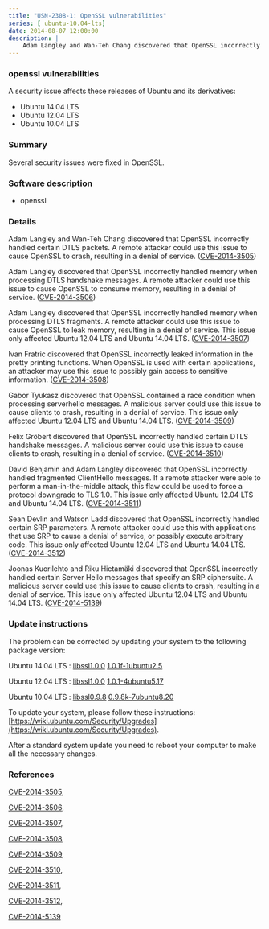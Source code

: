 ```yaml
---
title: "USN-2308-1: OpenSSL vulnerabilities"
series: [ ubuntu-10.04-lts]
date: 2014-08-07 12:00:00
description: |
    Adam Langley and Wan-Teh Chang discovered that OpenSSL incorrectly handled certain DTLS packets. A remote attacker could use this issue to cause OpenSSL to crash, resulting in a denial of service. ([CVE-2014-3505](http://people.ubuntu.com/~ubuntu-security/cve/CVE-2014-3505))
--- 
```

 
 


### openssl vulnerabilities

A security issue affects these releases of Ubuntu and its derivatives:

* Ubuntu 14.04 LTS
* Ubuntu 12.04 LTS
* Ubuntu 10.04 LTS

### Summary

Several security issues were fixed in OpenSSL. 

### Software description

* openssl 

### Details

Adam Langley and Wan-Teh Chang discovered that OpenSSL incorrectly handled certain DTLS packets. A remote attacker could use this issue to cause OpenSSL to crash, resulting in a denial of service. ([CVE-2014-3505](http://people.ubuntu.com/~ubuntu-security/cve/CVE-2014-3505))

Adam Langley discovered that OpenSSL incorrectly handled memory when processing DTLS handshake messages. A remote attacker could use this issue to cause OpenSSL to consume memory, resulting in a denial of service. ([CVE-2014-3506](http://people.ubuntu.com/~ubuntu-security/cve/CVE-2014-3506))

Adam Langley discovered that OpenSSL incorrectly handled memory when processing DTLS fragments. A remote attacker could use this issue to cause OpenSSL to leak memory, resulting in a denial of service. This issue only affected Ubuntu 12.04 LTS and Ubuntu 14.04 LTS. ([CVE-2014-3507](http://people.ubuntu.com/~ubuntu-security/cve/CVE-2014-3507))

Ivan Fratric discovered that OpenSSL incorrectly leaked information in the pretty printing functions. When OpenSSL is used with certain applications, an attacker may use this issue to possibly gain access to sensitive information. ([CVE-2014-3508](http://people.ubuntu.com/~ubuntu-security/cve/CVE-2014-3508))

Gabor Tyukasz discovered that OpenSSL contained a race condition when processing serverhello messages. A malicious server could use this issue to cause clients to crash, resulting in a denial of service. This issue only affected Ubuntu 12.04 LTS and Ubuntu 14.04 LTS. ([CVE-2014-3509](http://people.ubuntu.com/~ubuntu-security/cve/CVE-2014-3509))

Felix Gröbert discovered that OpenSSL incorrectly handled certain DTLS handshake messages. A malicious server could use this issue to cause clients to crash, resulting in a denial of service. ([CVE-2014-3510](http://people.ubuntu.com/~ubuntu-security/cve/CVE-2014-3510))

David Benjamin and Adam Langley discovered that OpenSSL incorrectly handled fragmented ClientHello messages. If a remote attacker were able to perform a man-in-the-middle attack, this flaw could be used to force a protocol downgrade to TLS 1.0. This issue only affected Ubuntu 12.04 LTS and Ubuntu 14.04 LTS. ([CVE-2014-3511](http://people.ubuntu.com/~ubuntu-security/cve/CVE-2014-3511))

Sean Devlin and Watson Ladd discovered that OpenSSL incorrectly handled certain SRP parameters. A remote attacker could use this with applications that use SRP to cause a denial of service, or possibly execute arbitrary code. This issue only affected Ubuntu 12.04 LTS and Ubuntu 14.04 LTS. ([CVE-2014-3512](http://people.ubuntu.com/~ubuntu-security/cve/CVE-2014-3512))

Joonas Kuorilehto and Riku Hietamäki discovered that OpenSSL incorrectly handled certain Server Hello messages that specify an SRP ciphersuite. A malicious server could use this issue to cause clients to crash, resulting in a denial of service. This issue only affected Ubuntu 12.04 LTS and Ubuntu 14.04 LTS. ([CVE-2014-5139](http://people.ubuntu.com/~ubuntu-security/cve/CVE-2014-5139)) 

### Update instructions

The problem can be corrected by updating your system to the following package version:

Ubuntu 14.04 LTS
 : [libssl1.0.0](https://launchpad.net/ubuntu/+source/openssl) <span> [1.0.1f-1ubuntu2.5](https://launchpad.net/ubuntu/+source/openssl/1.0.1f-1ubuntu2.5) </span> 

Ubuntu 12.04 LTS
 : [libssl1.0.0](https://launchpad.net/ubuntu/+source/openssl) <span> [1.0.1-4ubuntu5.17](https://launchpad.net/ubuntu/+source/openssl/1.0.1-4ubuntu5.17) </span> 

Ubuntu 10.04 LTS
 : [libssl0.9.8](https://launchpad.net/ubuntu/+source/openssl) <span> [0.9.8k-7ubuntu8.20](https://launchpad.net/ubuntu/+source/openssl/0.9.8k-7ubuntu8.20) </span> 

To update your system, please follow these instructions: [https://wiki.ubuntu.com/Security/Upgrades](https://wiki.ubuntu.com/Security/Upgrades).

After a standard system update you need to reboot your computer to make all the necessary changes. 

### References

 
 [CVE-2014-3505](http://people.ubuntu.com/~ubuntu-security/cve/CVE-2014-3505), 

 [CVE-2014-3506](http://people.ubuntu.com/~ubuntu-security/cve/CVE-2014-3506), 

 [CVE-2014-3507](http://people.ubuntu.com/~ubuntu-security/cve/CVE-2014-3507), 

 [CVE-2014-3508](http://people.ubuntu.com/~ubuntu-security/cve/CVE-2014-3508), 

 [CVE-2014-3509](http://people.ubuntu.com/~ubuntu-security/cve/CVE-2014-3509), 

 [CVE-2014-3510](http://people.ubuntu.com/~ubuntu-security/cve/CVE-2014-3510), 

 [CVE-2014-3511](http://people.ubuntu.com/~ubuntu-security/cve/CVE-2014-3511), 

 [CVE-2014-3512](http://people.ubuntu.com/~ubuntu-security/cve/CVE-2014-3512), 

 [CVE-2014-5139](http://people.ubuntu.com/~ubuntu-security/cve/CVE-2014-5139)
 

